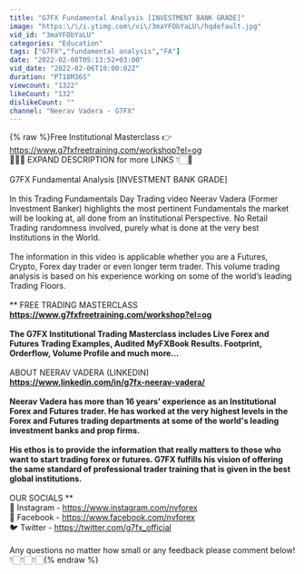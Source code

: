 ```yaml
---
title: "G7FX Fundamental Analysis [INVESTMENT BANK GRADE]"
image: "https:\/\/i.ytimg.com\/vi\/3maYFObYaLU\/hqdefault.jpg"
vid_id: "3maYFObYaLU"
categories: "Education"
tags: ["G7FX","fundamental analysis","FA"]
date: "2022-02-08T05:13:52+03:00"
vid_date: "2022-02-06T10:00:02Z"
duration: "PT18M36S"
viewcount: "1322"
likeCount: "132"
dislikeCount: ""
channel: "Neerav Vadera - G7FX"
---
```

{% raw %}Free Institutional Masterclass 👉 <a rel="nofollow" target="blank" href="https://www.g7fxfreetraining.com/workshop?el=og">https://www.g7fxfreetraining.com/workshop?el=og</a><br />🤑👇🏻 EXPAND DESCRIPTION for more LINKS 👇🏻🤑<br /><br />G7FX Fundamental Analysis [INVESTMENT BANK GRADE]<br /><br />In this Trading Fundamentals Day Trading video Neerav Vadera (Former Investment Banker) highlights the most pertinent Fundamentals the market will be looking at, all done from an Institutional Perspective. No Retail Trading randomness involved, purely what is done at the very best Institutions in the World.<br /><br />The information in this video is applicable whether you are a Futures, Crypto, Forex day trader or even longer term trader. This volume trading analysis is based on his experience working on some of the world’s leading Trading Floors. <br /><br />** FREE TRADING MASTERCLASS **<br /><a rel="nofollow" target="blank" href="https://www.g7fxfreetraining.com/workshop?el=og">https://www.g7fxfreetraining.com/workshop?el=og</a><br /><br />The G7FX Institutional Trading Masterclass includes Live Forex and Futures Trading Examples, Audited MyFXBook Results. Footprint, Orderflow, Volume Profile and much more...<br /><br />** ABOUT NEERAV VADERA (LINKEDIN) **<br /><a rel="nofollow" target="blank" href="https://www.linkedin.com/in/g7fx-neerav-vadera/">https://www.linkedin.com/in/g7fx-neerav-vadera/</a><br /><br />Neerav Vadera has more than 16 years’ experience as an Institutional Forex and Futures trader. He has worked at the very highest levels in the Forex and Futures trading departments at some of the world's leading investment banks and prop firms.<br /><br />His ethos is to provide the information that really matters to those who want to start trading forex or futures. G7FX fulfills his vision of offering the same standard of professional trader training that is given in the best global institutions.<br /><br />** OUR SOCIALS **<br />📸 Instagram - <a rel="nofollow" target="blank" href="https://www.instagram.com/nvforex">https://www.instagram.com/nvforex</a><br />📘 Facebook - <a rel="nofollow" target="blank" href="https://www.facebook.com/nvforex">https://www.facebook.com/nvforex</a><br />🐦 Twitter - <a rel="nofollow" target="blank" href="https://twitter.com/g7fx_official">https://twitter.com/g7fx_official</a><br /><br />Any questions no matter how small or any feedback please comment below! 👇🏻👇🏻👇🏻{% endraw %}
